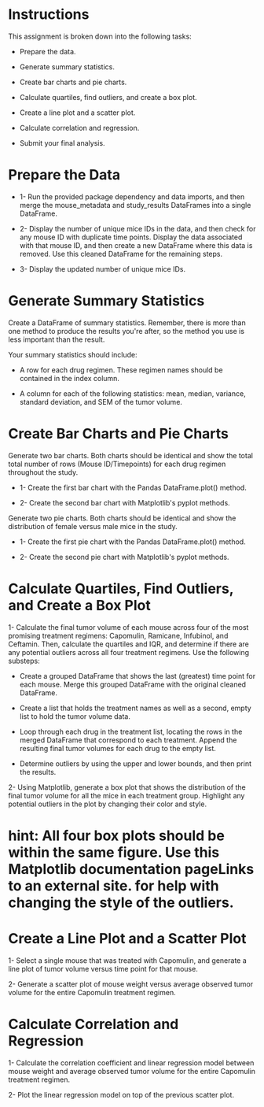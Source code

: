 # Instructions

This assignment is broken down into the following tasks:

* Prepare the data.

* Generate summary statistics.

* Create bar charts and pie charts.

* Calculate quartiles, find outliers, and create a box plot.

* Create a line plot and a scatter plot.

* Calculate correlation and regression.

* Submit your final analysis.

# Prepare the Data

* 1- Run the provided package dependency and data imports, and then merge the mouse_metadata and study_results DataFrames into a single DataFrame.

* 2- Display the number of unique mice IDs in the data, and then check for any mouse ID with duplicate time points. Display the data associated with that mouse ID, and then create a new DataFrame where this data is removed. Use this cleaned DataFrame for the remaining steps.

* 3- Display the updated number of unique mice IDs.

# Generate Summary Statistics

Create a DataFrame of summary statistics. Remember, there is more than one method to produce the results you're after, so the method you use is less important than the result.

Your summary statistics should include:

* A row for each drug regimen. These regimen names should be contained in the index column.

* A column for each of the following statistics: mean, median, variance, standard deviation, and SEM of the tumor volume.

# Create Bar Charts and Pie Charts

Generate two bar charts. Both charts should be identical and show the total total number of rows (Mouse ID/Timepoints) for each drug regimen throughout the study.

* 1- Create the first bar chart with the Pandas DataFrame.plot() method.

* 2- Create the second bar chart with Matplotlib's pyplot methods.

Generate two pie charts. Both charts should be identical and show the distribution of female versus male mice in the study.

* 1- Create the first pie chart with the Pandas DataFrame.plot() method.

* 2- Create the second pie chart with Matplotlib's pyplot methods.

# Calculate Quartiles, Find Outliers, and Create a Box Plot

1- Calculate the final tumor volume of each mouse across four of the most promising treatment regimens: Capomulin, Ramicane, Infubinol, and Ceftamin. Then, calculate the quartiles and IQR, and determine if there are any potential outliers across all four treatment regimens. Use the following substeps:

* Create a grouped DataFrame that shows the last (greatest) time point for each mouse. Merge this grouped DataFrame with the original cleaned DataFrame.

* Create a list that holds the treatment names as well as a second, empty list to hold the tumor volume data.

* Loop through each drug in the treatment list, locating the rows in the merged DataFrame that correspond to each treatment. Append the resulting final tumor volumes for each drug to the empty list.

* Determine outliers by using the upper and lower bounds, and then print the results.

2- Using Matplotlib, generate a box plot that shows the distribution of the final tumor volume for all the mice in each treatment group. Highlight any potential outliers in the plot by changing their color and style.

# hint: All four box plots should be within the same figure. Use this Matplotlib documentation pageLinks to an external site. for help with changing the style of the outliers.

# Create a Line Plot and a Scatter Plot

1- Select a single mouse that was treated with Capomulin, and generate a line plot of tumor volume versus time point for that mouse.

2- Generate a scatter plot of mouse weight versus average observed tumor volume for the entire Capomulin treatment regimen.

# Calculate Correlation and Regression

1- Calculate the correlation coefficient and linear regression model between mouse weight and average observed tumor volume for the entire Capomulin treatment regimen.

2- Plot the linear regression model on top of the previous scatter plot.
